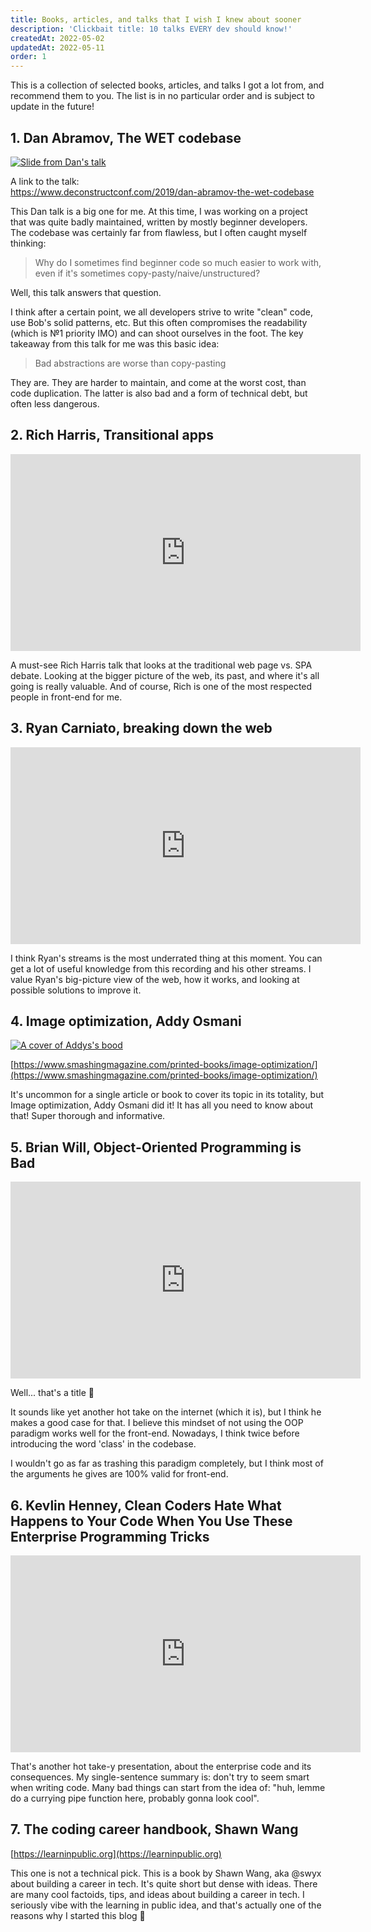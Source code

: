 ```yaml
---
title: Books, articles, and talks that I wish I knew about sooner
description: 'Clickbait title: 10 talks EVERY dev should know!'
createdAt: 2022-05-02
updatedAt: 2022-05-11
order: 1
---
```


<p className="lead">
This is a collection of selected books, articles, and talks I got a lot from, and recommend them to you. 
The list is in no particular order and is subject to update in the future!
</p>

## 1. Dan Abramov, The WET codebase

[![Slide from Dan's talk](https://overreacted.io/static/2b269b9cc5c8adb3b9c1172dfbc10abb/fcda8/wet_codebase.png)](https://www.deconstructconf.com/2019/dan-abramov-the-wet-codebase)

A link to the talk: \
https://www.deconstructconf.com/2019/dan-abramov-the-wet-codebase

This Dan talk is a big one for me. At this time, I was working on a project that was quite badly maintained, written by mostly beginner developers. The codebase was certainly far from flawless, but I often caught myself thinking:

> Why do I sometimes find beginner code so much easier to work with, 
> even if it's sometimes copy-pasty/naive/unstructured?

Well, this talk answers that question. 

I think after a certain point, we all developers strive to write "clean" code, use Bob's solid patterns, etc. 
But this often compromises the readability (which is №1 priority IMO) and can shoot ourselves in the foot. The key takeaway from this talk for me was this basic idea:

> Bad abstractions are worse than copy-pasting

They are. They are harder to maintain, and come at the worst cost, than code duplication. 
The latter is also bad and a form of technical debt, but often less dangerous.

## 2. Rich Harris, Transitional apps

<iframe width="560" height="315" src="https://www.youtube.com/embed/860d8usGC0o" title="YouTube video player" frameborder="0" allow="accelerometer; autoplay; clipboard-write; encrypted-media; gyroscope; picture-in-picture" allowfullscreen></iframe>

A must-see Rich Harris talk that looks at the traditional web page vs. SPA debate. 
Looking at the bigger picture of the web, its past, and where it's all going is really valuable. 
And of course, Rich is one of the most respected people in front-end for me.

## 3. Ryan Carniato, breaking down the web

<iframe width="560" height="315" src="https://www.youtube.com/embed/REXtIuAJ3dE" title="YouTube video player" frameborder="0" allow="accelerometer; autoplay; clipboard-write; encrypted-media; gyroscope; picture-in-picture" allowfullscreen></iframe>

I think Ryan's streams is the most underrated thing at this moment. You can get a lot of useful knowledge from this recording and his other streams. I value Ryan's big-picture view of the web, how it works, and looking at possible solutions to improve it. 


## 4. Image optimization, Addy Osmani

[![A cover of Addys's bood](https://cloud.netlifyusercontent.com/assets/344dbf88-fdf9-42bb-adb4-46f01eedd629/b41ae541-7618-44f2-81cd-cc681c64d0d0/image-optimization-header.png)](https://www.smashingmagazine.com/printed-books/image-optimization/)

[https://www.smashingmagazine.com/printed-books/image-optimization/](https://www.smashingmagazine.com/printed-books/image-optimization/)

It's uncommon for a single article or book to cover its topic in its totality, but Image optimization, Addy Osmani did it! It has all you need to know about that! Super thorough and informative.

## 5. Brian Will, Object-Oriented Programming is Bad

<iframe width="560" height="315" src="https://www.youtube.com/embed/QM1iUe6IofM" title="YouTube video player" frameborder="0" allow="accelerometer; autoplay; clipboard-write; encrypted-media; gyroscope; picture-in-picture" allowfullscreen></iframe>

Well... that's a title 😬


It sounds like yet another hot take on the internet (which it is), but I think he makes a good case for that. 
I believe this mindset of not using the OOP paradigm works well for the front-end. Nowadays, I think twice before introducing the word 'class' in the codebase.


I wouldn't go as far as trashing this paradigm completely, but I think most of the arguments he gives are 100% valid for front-end.

## 6. Kevlin Henney, Clean Coders Hate What Happens to Your Code When You Use These Enterprise Programming Tricks

<iframe width="560" height="315" src="https://www.youtube.com/embed/FyCYva9DhsI" title="YouTube video player" frameborder="0" allow="accelerometer; autoplay; clipboard-write; encrypted-media; gyroscope; picture-in-picture" allowfullscreen></iframe>

That's another hot take-y presentation, about the enterprise code and its consequences. My single-sentence summary is:
don't try to seem smart when writing code. Many bad things can start from the idea of: "huh, lemme do a currying pipe function here, probably gonna look cool".

## 7. The coding career handbook, Shawn Wang

[https://learninpublic.org](https://learninpublic.org)

This one is not a technical pick. This is a book by Shawn Wang, aka @swyx about building a career in tech. It's quite short but dense with ideas.
There are many cool factoids, tips, and ideas about building a career in tech. I seriously vibe with the learning in public idea, and that's 
actually one of the reasons why I started this blog 🥰